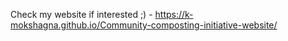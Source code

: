 Check my website if interested ;) - 
https://k-mokshagna.github.io/Community-composting-initiative-website/
